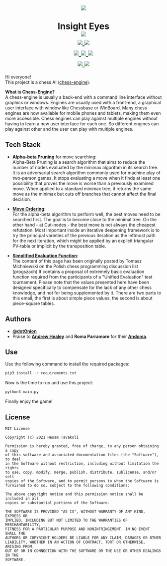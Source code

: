 <h1 align=center>
    <img src="https://media.giphy.com/media/QVQ02uuoQIpKo/giphy.gif" />
    <br />
    <br />
    Insight Eyes
    <br />
    <a href="https://github.com/d0t0n10n/Insight-Eyes">
        <img src="https://badges.frapsoft.com/os/v3/open-source.svg?v=103" />
    </a>
    <br />
    <a href="https://github.com/Naereen?tab=followers">
        <img src="https://img.shields.io/github/followers/d0t0n10n.svg?style=social&label=Follow&maxAge=2592000" />
    </a>
    <a href="https://github.com/d0t0n10n/Insight-Eyes/blob/master/License">
        <img src="https://img.shields.io/github/license/d0t0n10n/Insight-Eyes.svg" />
    </a>
    <br />
    <a href="https://GitHub.com/d0t0n10n/Insight-Eyes/watchers/">
        <img src="https://img.shields.io/github/watchers/d0t0n10n/Insight-Eyes.svg?style=social&label=Watch&maxAge=2592000" />
    </a>
    <a href="https://GitHub.com/d0t0n10n/Insight-Eyes/stargazers/">
        <img src="https://img.shields.io/github/stars/d0t0n10n/Insight-Eyes.svg?style=social&label=Star&maxAge=2592000" />
    </a>
    <a href="https://GitHub.com/d0t0n10n/Insight-Eyes/network/">
        <img src="https://img.shields.io/github/forks/d0t0n10n/Insight-Eyes.svg?style=social&label=Fork&maxAge=2592000" />
    </a>
    <br />
    <a href="https://python.org">
        <img src="https://img.shields.io/badge/Python-3776AB?style=flat&logo=python&logoColor=white" />
    </a>
    <a href="https://open.vscode.dev/d0t0n10n/Insight-Eyes">
        <img src="https://open.vscode.dev/badges/open-in-vscode.svg" />
    </a>
</h1>

Hi everyone!
<br />
This project is a chess AI ([chess-engine](https://en.wikipedia.org/wiki/Chess_engine)).

**What is Chess-Engine?**
<br />
A chess-engine is usually a back-end with a command line interface without graphics or windows. Engines are usually used with a front-end, a graphical user interface with window like Chessbase or WinBoard. Many chess engines are now available for mobile phones and tablets, making them even more accessible. Chess engines can play against multiple engines without having to learn a new user interface for each one. So different engines can play against other and the user can play with multiple engines.

## Tech Stack
   - [**Alpha–beta Pruning**](https://en.wikipedia.org/wiki/Alpha%E2%80%93beta_pruning) for move searching: <br />
        Alpha-Beta Pruning is a search algorithm that aims to reduce the number of nodes evaluated by the minimax algorithm in its search tree. It is an adversarial search algorithm commonly used for machine play of two-person games. It stops evaluating a move when it finds at least one possibility that proves the move is worse than a previously examined move. When applied to a standard minimax tree, it returns the same move as the minimax but cuts off branches that cannot affect the final decision.
        
   - [**Move Ordering**](https://www.chessprogramming.org/Move_Ordering): <br />
        For the alpha-beta algorithm to perform well, the best moves need to be searched first. The goal is to become close to the minimal tree. On the other hand - at Cut-nodes - the best move is not always the cheapest refutation. Most important inside an iterative deepening framework is to try the principal varieties of the previous iteration as the leftmost path for the next iteration, which might be applied by an explicit triangular PV-table or implicit by the transposition table.
   - [**Simplified Evaluation Function**](https://www.chessprogramming.org/Simplified_Evaluation_Function): <br />
        The content of this page has been originally posted by Tomasz Michniewski on the Polish chess programming discussion list (progszach) It contains a proposal of extremely basic evaluation function required from the participants of a "Unified Evaluation" test tournament. Please note that the values presented here have been designed specifically to compensate for the lack of any other chess knowledge, and not for being supplemented by it. There are two parts to this email, the first is about simple piece values, the second is about piece-square tables.

## Authors
   - [**@dotOnion**](https://d0t0n10n.github.io/)
   - Praise to [**Andrew Healey**](https://github.com/healeycodes) and **Roma Parramore** for their [**Andoma**](https://github.com/healeycodes/andoma).

## Use

Use the following command to install the required packages:
```bash
pip3 install -r requirements.txt
```

Now is the time to run and use this project:
```bash
python3 main.py
```

Finally enjoy the game!

## License
```
MIT License

Copyright (c) 2021 Hesam Tavakoli

Permission is hereby granted, free of charge, to any person obtaining a copy
of this software and associated documentation files (the "Software"), to deal
in the Software without restriction, including without limitation the rights
to use, copy, modify, merge, publish, distribute, sublicense, and/or sell
copies of the Software, and to permit persons to whom the Software is
furnished to do so, subject to the following conditions:

The above copyright notice and this permission notice shall be included in all
copies or substantial portions of the Software.

THE SOFTWARE IS PROVIDED "AS IS", WITHOUT WARRANTY OF ANY KIND, EXPRESS OR
IMPLIED, INCLUDING BUT NOT LIMITED TO THE WARRANTIES OF MERCHANTABILITY,
FITNESS FOR A PARTICULAR PURPOSE AND NONINFRINGEMENT. IN NO EVENT SHALL THE
AUTHORS OR COPYRIGHT HOLDERS BE LIABLE FOR ANY CLAIM, DAMAGES OR OTHER
LIABILITY, WHETHER IN AN ACTION OF CONTRACT, TORT OR OTHERWISE, ARISING FROM,
OUT OF OR IN CONNECTION WITH THE SOFTWARE OR THE USE OR OTHER DEALINGS IN THE
SOFTWARE.
```
